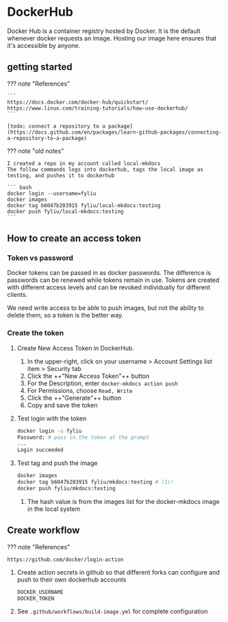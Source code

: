 # DockerHub

Docker Hub is a container registry hosted by Docker. It is the default whenever docker requests an image. Hosting our image here ensures that it's accessible by anyone.

## getting started

??? note "References"

    ```
    https://docs.docker.com/docker-hub/quickstart/
    https://www.linux.com/training-tutorials/how-use-dockerhub/
    ```

    [todo: connect a repository to a package](https://docs.github.com/en/packages/learn-github-packages/connecting-a-repository-to-a-package)

??? note "old notes"

    I created a repo in my account called local-mkdocs
    The follow commands logs into dockerhub, tags the local image as testing, and pushes it to dockerhub

    ``` bash
    docker login --username=fyliu
    docker images
    docker tag b6047b203915 fyliu/local-mkdocs:testing
    docker push fyliu/local-mkdocs:testing
    ```

## How to create an access token

### Token vs password

Docker tokens can be passed in as docker passwords. The difference is passwords can be renewed while tokens remain in use. Tokens are created with different access levels and can be revoked individually for different clients.

We need write access to be able to push images, but not the ability to delete them, so a token is the better way.

### Create the token


1. Create New Access Token in DockerHub.

    1. In the upper-right, click on your username > Account Settings list item > Security tab
    1. Click the ++"New Access Token"++ button
    1. For the Description, enter `docker-mkdocs action push`
    1. For Permissions, choose `Read, Write`
    1. Click the ++"Generate"++ button
    1. Copy and save the token

1. Test login with the token

    ``` bash
    docker login -u fyliu
    Password: # pass in the token at the prompt
    ...
    Login succeeded
    ```

1. Test tag and push the image

    ``` bash
    docker images
    docker tag b6047b203915 fyliu/mkdocs:testing # (1)!
    docker push fyliu/mkdocs:testing
    ```

    1. The hash value is from the images list for the docker-mkdocs image in the local system

## Create workflow

??? note "References"

    https://github.com/docker/login-action

1. Create action secrets in github so that different forks can configure and push to their own dockerhub accounts

    ``` bash
    DOCKER_USERNAME
    DOCKER_TOKEN
    ```

1. See `.github/workflows/build-image.yml` for complete configuration

